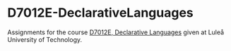 # D7012E-DeclarativeLanguages
Assignments for the course [D7012E, Declarative Languages](https://www.ltu.se/edu/course/D70/D7012E/D7012E-Deklarativa-sprak-1.67833?l=en) given at Luleå University of Technology.
